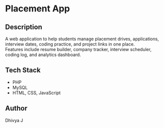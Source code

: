 # Placement App

## Description
A web application to help students manage placement drives, applications, interview dates, coding practice, and project links in one place.  
Features include resume builder, company tracker, interview scheduler, coding log, and analytics dashboard.

## Tech Stack
- PHP
- MySQL
- HTML, CSS, JavaScript

## Author
Dhivya J
